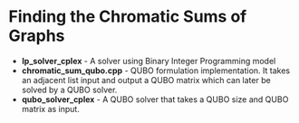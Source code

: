 # Finding the Chromatic Sums of Graphs 

- **lp_solver_cplex** - A solver using Binary Integer Programming model
- **chromatic_sum_qubo.cpp** - QUBO formulation implementation. It takes an adjacent list input and output a QUBO matrix which can later be solved by a QUBO solver.  
- **qubo_solver_cplex** - A QUBO solver that takes a QUBO size and QUBO matrix as input.  